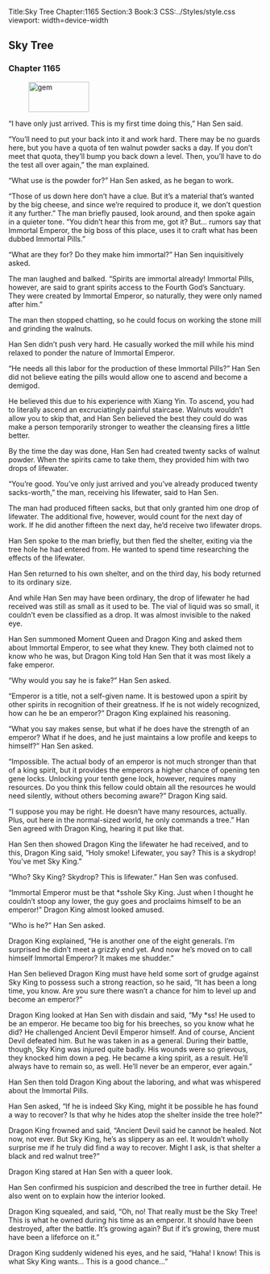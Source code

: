 Title:Sky Tree 
Chapter:1165 
Section:3 
Book:3 
CSS:../Styles/style.css 
viewport: width=device-width
  
## Sky Tree
### Chapter 1165 
<figure>
	<img src="../Images/gem.gif" alt="gem" id="gem" width="120" height="60" />
</figure>
  

  
  “I have only just arrived. This is my first time doing this,” Han Sen said.

“You’ll need to put your back into it and work hard. There may be no guards here, but you have a quota of ten walnut powder sacks a day. If you don’t meet that quota, they’ll bump you back down a level. Then, you’ll have to do the test all over again,” the man explained.

“What use is the powder for?” Han Sen asked, as he began to work.

“Those of us down here don’t have a clue. But it’s a material that’s wanted by the big cheese, and since we’re required to produce it, we don’t question it any further.” The man briefly paused, look around, and then spoke again in a quieter tone. “You didn’t hear this from me, got it? But… rumors say that Immortal Emperor, the big boss of this place, uses it to craft what has been dubbed Immortal Pills.”

“What are they for? Do they make him immortal?” Han Sen inquisitively asked.

The man laughed and balked. “Spirits are immortal already! Immortal Pills, however, are said to grant spirits access to the Fourth God’s Sanctuary. They were created by Immortal Emperor, so naturally, they were only named after him.”

The man then stopped chatting, so he could focus on working the stone mill and grinding the walnuts.

Han Sen didn’t push very hard. He casually worked the mill while his mind relaxed to ponder the nature of Immortal Emperor.

“He needs all this labor for the production of these Immortal Pills?” Han Sen did not believe eating the pills would allow one to ascend and become a demigod.

He believed this due to his experience with Xiang Yin. To ascend, you had to literally ascend an excruciatingly painful staircase. Walnuts wouldn’t allow you to skip that, and Han Sen believed the best they could do was make a person temporarily stronger to weather the cleansing fires a little better.

By the time the day was done, Han Sen had created twenty sacks of walnut powder. When the spirits came to take them, they provided him with two drops of lifewater.

“You’re good. You’ve only just arrived and you’ve already produced twenty sacks-worth,” the man, receiving his lifewater, said to Han Sen.

The man had produced fifteen sacks, but that only granted him one drop of lifewater. The additional five, however, would count for the next day of work. If he did another fifteen the next day, he’d receive two lifewater drops.

Han Sen spoke to the man briefly, but then fled the shelter, exiting via the tree hole he had entered from. He wanted to spend time researching the effects of the lifewater.

Han Sen returned to his own shelter, and on the third day, his body returned to its ordinary size.

And while Han Sen may have been ordinary, the drop of lifewater he had received was still as small as it used to be. The vial of liquid was so small, it couldn’t even be classified as a drop. It was almost invisible to the naked eye.

Han Sen summoned Moment Queen and Dragon King and asked them about Immortal Emperor, to see what they knew. They both claimed not to know who he was, but Dragon King told Han Sen that it was most likely a fake emperor.

“Why would you say he is fake?” Han Sen asked.

“Emperor is a title, not a self-given name. It is bestowed upon a spirit by other spirits in recognition of their greatness. If he is not widely recognized, how can he be an emperor?” Dragon King explained his reasoning.

“What you say makes sense, but what if he does have the strength of an emperor? What if he does, and he just maintains a low profile and keeps to himself?” Han Sen asked.

“Impossible. The actual body of an emperor is not much stronger than that of a king spirit, but it provides the emperors a higher chance of opening ten gene locks. Unlocking your tenth gene lock, however, requires many resources. Do you think this fellow could obtain all the resources he would need silently, without others becoming aware?” Dragon King said.

“I suppose you may be right. He doesn’t have many resources, actually. Plus, out here in the normal-sized world, he only commands a tree.” Han Sen agreed with Dragon King, hearing it put like that.

Han Sen then showed Dragon King the lifewater he had received, and to this, Dragon King said, “Holy smoke! Lifewater, you say? This is a skydrop! You’ve met Sky King.”

“Who? Sky King? Skydrop? This is lifewater.” Han Sen was confused.

“Immortal Emperor must be that *sshole Sky King. Just when I thought he couldn’t stoop any lower, the guy goes and proclaims himself to be an emperor!” Dragon King almost looked amused.

“Who is he?” Han Sen asked.

Dragon King explained, “He is another one of the eight generals. I’m surprised he didn’t meet a grizzly end yet. And now he’s moved on to call himself Immortal Emperor? It makes me shudder.”

Han Sen believed Dragon King must have held some sort of grudge against Sky King to possess such a strong reaction, so he said, “It has been a long time, you know. Are you sure there wasn’t a chance for him to level up and become an emperor?”

Dragon King looked at Han Sen with disdain and said, “My *ss! He used to be an emperor. He became too big for his breeches, so you know what he did? He challenged Ancient Devil Emperor himself. And of course, Ancient Devil defeated him. But he was taken in as a general. During their battle, though, Sky King was injured quite badly. His wounds were so grievous, they knocked him down a peg. He became a king spirit, as a result. He’ll always have to remain so, as well. He’ll never be an emperor, ever again.”

Han Sen then told Dragon King about the laboring, and what was whispered about the Immortal Pills.

Han Sen asked, “If he is indeed Sky King, might it be possible he has found a way to recover? Is that why he hides atop the shelter inside the tree hole?”

Dragon King frowned and said, “Ancient Devil said he cannot be healed. Not now, not ever. But Sky King, he’s as slippery as an eel. It wouldn’t wholly surprise me if he truly did find a way to recover. Might I ask, is that shelter a black and red walnut tree?”

Dragon King stared at Han Sen with a queer look.

Han Sen confirmed his suspicion and described the tree in further detail. He also went on to explain how the interior looked.

Dragon King squealed, and said, “Oh, no! That really must be the Sky Tree! This is what he owned during his time as an emperor. It should have been destroyed, after the battle. It’s growing again? But if it’s growing, there must have been a lifeforce on it.”

Dragon King suddenly widened his eyes, and he said, “Haha! I know! This is what Sky King wants… This is a good chance…”
